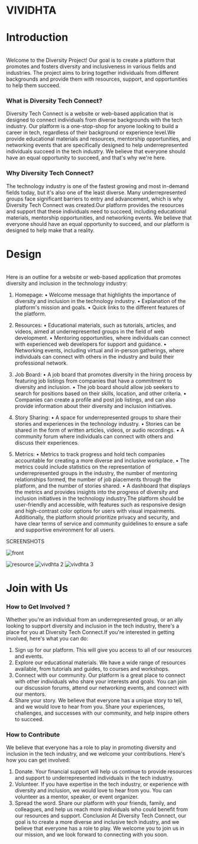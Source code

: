 # VIVIDHTA
<h1>Introduction</h1><br>
Welcome to the Diversity Project! Our goal is to create a platform that promotes and fosters diversity and inclusiveness in various fields and industries. The project aims to bring together individuals from different backgrounds and provide them with resources, support, and opportunities to help them succeed.

<h3>What is Diversity Tech Connect?</h3>
Diversity Tech Connect is a website or web-based application that is designed to connect individuals from diverse backgrounds with the tech industry. Our platform is a 
one-stop-shop for anyone looking to build a career in tech, regardless of their background or experience level.We provide educational materials and resources, mentorship opportunities, and networking events that are specifically designed to help underrepresented individuals succeed in the tech industry. We believe that everyone should have an equal opportunity to succeed, and that's why we're here.

<h3> Why Diversity Tech Connect?</h3>
The technology industry is one of the fastest growing and most in-demand fields today, but it's also one of the least diverse. Many underrepresented groups face significant barriers to entry and advancement, which is why Diversity Tech Connect was created.Our platform provides the resources and support that these individuals need to succeed, including educational materials, mentorship opportunities, and networking events. We believe that everyone should have an equal opportunity to succeed, and our platform is designed to help make that a reality.


<h1>Design</h1> <br>
Here is an outline for a website or web-based application that promotes diversity and inclusion in the technology industry:

1. Homepage:
  • Welcome message that highlights the importance of diversity and inclusion in the technology industry.
  • Explanation of the platform's mission and goals.
  • Quick links to the different features of the platform.
  
 
2. Resources:
  • Educational materials, such as tutorials, articles, and videos, aimed at underrepresented groups in the field of web development.
  • Mentoring opportunities, where individuals can connect with experienced web developers for support and guidance.
  • Networking events, including virtual and in-person gatherings, where individuals can connect with others in the industry and build their professional network.
  
  
3. Job Board:
  • A job board that promotes diversity in the hiring process by featuring job listings from companies that have a commitment to diversity and inclusion.
  • The job board should allow job seekers to search for positions based on their skills, location, and other criteria.
  • Companies can create a profile and post job listings, and can also provide information about their diversity and inclusion initiatives.
  
  
4. Story Sharing:
  • A space for underrepresented groups to share their stories and experiences in the technology industry.
  • Stories can be shared in the form of written articles, videos, or audio recordings.
  • A community forum where individuals can connect with others and discuss their experiences.


5. Metrics:
  • Metrics to track progress and hold tech companies accountable for creating a more diverse and inclusive workplace.
  • The metrics could include statistics on the representation of underrepresented groups in the industry, the number of mentoring relationships formed, the number of job placements through the platform, and the number of stories shared.
  • A dashboard that displays the metrics and provides insights into the progress of diversity and inclusion initiatives in the technology industry.The platform should be user-friendly and accessible, with features such as responsive design and high-contrast color options for users with visual impairments. Additionally, the platform should prioritize privacy and security, and have clear terms of service and community guidelines to ensure a safe and supportive environment for all users.
  
  SCREENSHOTS
  
![front](https://user-images.githubusercontent.com/87767438/218299221-b4e3dc4b-ee01-48cd-b650-eaaf9f7f29ae.png)

![resource](https://user-images.githubusercontent.com/87767438/218299315-0156e9cf-8196-4972-875c-0f202b2aaaa5.png)
![vivdhta 2](https://user-images.githubusercontent.com/87767438/218299327-edd8d8a3-8b64-4d13-9adb-d47c5aeb5296.png)
![vivdhta 3](https://user-images.githubusercontent.com/87767438/218299332-ea5d79aa-6b35-4423-bcce-2fffe1bf62f8.png)


<h1> Join with Us </h1>

<h3>How to Get Involved ?</h3>

Whether you're an individual from an underrepresented group, or an ally looking to support diversity and inclusion in the tech industry, there's a place for you at Diversity Tech Connect.If you're interested in getting involved, here's what you can do:

1. Sign up for our platform. This will give you access to all of our resources and 
events.
2. Explore our educational materials. We have a wide range of resources available, 
from tutorials and guides, to courses and workshops.
3. Connect with our community. Our platform is a great place to connect with other 
individuals who share your interests and goals. You can join our discussion 
forums, attend our networking events, and connect with our mentors.
4. Share your story. We believe that everyone has a unique story to tell, and we 
would love to hear from you. Share your experiences, challenges, and successes 
with our community, and help inspire others to succeed.

<h3> How to Contribute </h3>

We believe that everyone has a role to play in promoting diversity and inclusion in the tech industry, and we welcome your contributions. Here's how you can get involved:

1. Donate. Your financial support will help us continue to provide resources and 
support to underrepresented individuals in the tech industry.
2. Volunteer. If you have expertise in the tech industry, or experience with diversity 
and inclusion, we would love to hear from you. You can volunteer as a mentor, 
speaker, or event organizer.
3. Spread the word. Share our platform with your friends, family, and colleagues, 
and help us reach more individuals who could benefit from our resources and 
support.
Conclusion
At Diversity Tech Connect, our goal is to create a more diverse and inclusive tech 
industry, and we believe that everyone has a role to play. We welcome you to join us in 
our mission, and we look forward to connecting with you soon.
